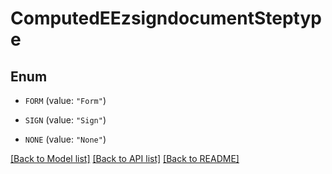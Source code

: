 # ComputedEEzsigndocumentSteptype

## Enum


* `FORM` (value: `"Form"`)

* `SIGN` (value: `"Sign"`)

* `NONE` (value: `"None"`)


[[Back to Model list]](../README.md#documentation-for-models) [[Back to API list]](../README.md#documentation-for-api-endpoints) [[Back to README]](../README.md)


